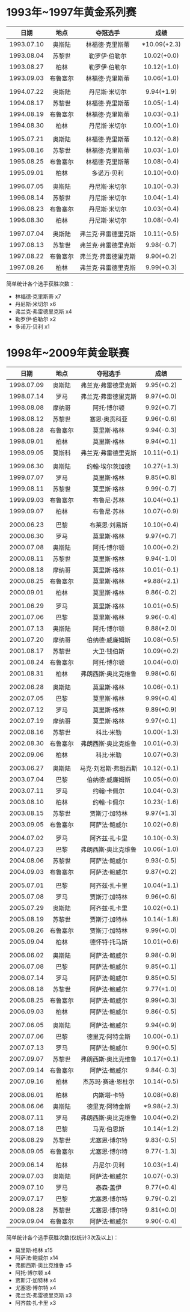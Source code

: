 # 1993年~1997年黄金系列赛

|            日期             |   地点   |      夺冠选手       |     成绩     |
| :-------------------------: | :------: | :-----------------: | :----------: |
| 1993.07.10<a id='1993'></a> |  奥斯陆  |   林福德·克里斯蒂   | *10.09(+2.3) |
|         1993.08.04          |  苏黎世  |    勒罗伊·伯勒尔    | 10.02(+0.0)  |
|         1993.08.27          |   柏林   |    勒罗伊·伯勒尔    | 10.12(+1.0)  |
|         1993.09.03          | 布鲁塞尔 |   林福德·克里斯蒂   | 10.06(+1.0)  |
|                             |          |                     |              |
| 1994.07.22<a id='1994'></a> |  奥斯陆  |    丹尼斯·米切尔    |  9.94(+1.9)  |
|         1994.08.17          |  苏黎世  |   林福德·克里斯蒂   | 10.05(-1.4)  |
|         1994.08.19          | 布鲁塞尔 |   林福德·克里斯蒂   | 10.03(-0.1)  |
|         1994.08.30          |   柏林   |    丹尼斯·米切尔    | 10.00(+1.0)  |
|                             |          |                     |              |
| 1995.07.21<a id='1995'></a> |  奥斯陆  |   林福德·克里斯蒂   | 10.12(-0.8)  |
|         1995.08.16          |  苏黎世  |   林福德·克里斯蒂   | 10.03(-1.0)  |
|         1995.08.25          | 布鲁塞尔 |   林福德·克里斯蒂   | 10.08(-0.4)  |
|         1995.09.01          |   柏林   |     多诺万·贝利     | 10.10(+0.0)  |
|                             |          |                     |              |
| 1996.07.05<a id='1996'></a> |  奥斯陆  |    丹尼斯·米切尔    | 10.10(-0.3)  |
|         1996.08.14          |  苏黎世  |    丹尼斯·米切尔    | 10.04(-1.4)  |
|         1996.08.23          | 布鲁塞尔 |    丹尼斯·米切尔    | 10.03(+0.4)  |
|         1996.08.30          |   柏林   |    丹尼斯·米切尔    | 10.08(-0.4)  |
|                             |          |                     |              |
| 1997.07.04<a id='1997'></a> |  奥斯陆  | 弗兰克·弗雷德里克斯 | 10.11(-0.5)  |
|         1997.08.13          |  苏黎世  | 弗兰克·弗雷德里克斯 |  9.98(-0.7)  |
|         1997.08.22          | 布鲁塞尔 | 弗兰克·弗雷德里克斯 |  9.90(+0.2)  |
|         1997.08.26          |   柏林   | 弗兰克·弗雷德里克斯 |  9.99(+0.3)  |

简单统计各个选手获胜次数：

- 林福德·克里斯蒂 x7
- 丹尼斯·米切尔 x6
- 弗兰克·弗雷德里克斯 x4
- 勒罗伊·伯勒尔 x2
- 多诺万·贝利 x1

# 1998年~2009年黄金联赛

|            日期             |   地点   |       夺冠选手       |    成绩     |
| :-------------------------: | :------: | :------------------: | :---------: |
| 1998.07.09<a id='1998'></a> |  奥斯陆  | 弗兰克·弗雷德里克斯  | 9.95(+0.2)  |
|         1998.07.14          |   罗马   | 弗兰克·弗雷德里克斯  | 9.97(+0.0)  |
|         1998.08.08          |  摩纳哥  |     阿托·博尔顿      | 9.92(+0.7)  |
|         1998.08.12          |  苏黎世  |    塞恩·奥贡科亚     | 9.96(-0.6)  |
|         1998.08.28          | 布鲁塞尔 |     莫里斯·格林      | 9.94(-0.3)  |
|         1998.09.01          |   柏林   |     莫里斯·格林      | 9.94(+0.1)  |
|         1998.09.05          |  莫斯科  | 弗兰克·弗雷德里克斯  | 10.11(+0.1) |
|                             |          |                      |             |
| 1999.06.30<a id='1999'></a> |  奥斯陆  |   约翰·埃尔茨加德    | 10.27(+1.3) |
|         1999.07.07          |   罗马   |     莫里斯·格林      | 9.85(+0.8)  |
|         1999.08.11          |  苏黎世  |     莫里斯·格林      | 9.99(-0.7)  |
|         1999.09.03          | 布鲁塞尔 |     布鲁尼·苏林      | 10.04(+0.1) |
|         1999.09.07          |   柏林   |     布鲁尼·苏林      | 10.07(+0.9) |
|                             |          |                      |             |
| 2000.06.23<a id='2000'></a> |   巴黎   |    布莱恩·刘易斯     | 10.10(+0.4) |
|         2000.06.30          |   罗马   |     莫里斯·格林      | 9.97(+0.7)  |
|         2000.07.08          |  奥斯陆  |     阿托·博尔顿      | 10.00(+0.2) |
|         2000.08.11          |  苏黎世  |     莫里斯·格林      | 9.94(-1.0)  |
|         2000.08.18          |  摩纳哥  |     莫里斯·格林      | 10.01(-0.1) |
|         2000.08.25          | 布鲁塞尔 |     莫里斯·格林      | *9.88(+2.1) |
|         2000.09.01          |   柏林   |     莫里斯·格林      | 9.86(-0.2)  |
|                             |          |                      |             |
| 2001.06.29<a id='2001'></a> |   罗马   |     莫里斯·格林      | 10.01(+0.5) |
|         2001.07.06          |   巴黎   |     莫里斯·格林      | 9.96(-0.4)  |
|         2001.07.13          |  奥斯陆  |     阿托·博尔顿      | 9.88(+2.0)  |
|         2001.07.20          |  摩纳哥  |   伯纳德·威廉姆斯    | 10.08(+0.5) |
|         2001.08.17          |  苏黎世  |     大卫·钱伯斯      | 10.09(+0.2) |
|         2001.08.24          | 布鲁塞尔 |     阿托·博尔顿      | 10.04(+0.0) |
|         2001.08.31          |   柏林   | 弗朗西斯·奥比克维鲁  | 9.98(+0.6)  |
|                             |          |                      |             |
| 2002.06.28<a id='2002'></a> |  奥斯陆  |     莫里斯·格林      | 10.06(-0.1) |
|         2002.07.05          |   巴黎   |     莫里斯·格林      | 9.99(+0.4)  |
|         2002.07.12          |   罗马   |     莫里斯·格林      | 9.89(+0.9)  |
|         2002.07.19          |  摩纳哥  |     莫里斯·格林      | 9.97(+0.1)  |
|         2002.08.16          |  苏黎世  |      科比·米勒       | 10.00(-1.3) |
|         2002.08.30          | 布鲁塞尔 | 弗朗西斯·奥比克维鲁  | 10.01(+0.3) |
|         2002.09.06          |   柏林   |      科比·米勒       | 10.07(+0.3) |
|                             |          |                      |             |
| 2003.06.27<a id='2003'></a> |  奥斯陆  | 马克·刘易斯·弗朗西斯 | 10.12(-0.1) |
|         2003.07.04          |   巴黎   |   伯纳德·威廉姆斯    | 10.05(+0.0) |
|         2003.07.11          |   罗马   |     约翰·卡佩尔      | 10.04(-0.3) |
|         2003.08.10          |   柏林   |     约翰·卡佩尔      | 10.23(-1.6) |
|         2003.08.15          |  苏黎世  |    贾斯汀·加特林     | 9.97(+1.3)  |
|         2003.09.05          | 布鲁塞尔 |    阿萨法·鲍威尔     | 10.02(+0.8) |
|                             |          |                      |             |
| 2004.07.02<a id='2004'></a> |   罗马   |    阿齐兹·扎卡里     | 10.10(-0.3) |
|         2004.07.23          |   巴黎   | 弗朗西斯·奥比克维鲁  | 10.06(-1.0) |
|         2004.08.06          |  苏黎世  |    阿萨法·鲍威尔     | 9.93(-0.5)  |
|         2004.09.03          | 布鲁塞尔 |    阿萨法·鲍威尔     | 9.87(+0.2)  |
|                             |          |                      |             |
| 2005.07.01<a id='2005'></a> |   巴黎   |    阿齐兹·扎卡里     | 10.04(+1.1) |
|         2005.07.08          |   罗马   |    贾斯汀·加特林     | 9.96(+0.6)  |
|         2005.07.29          |  奥斯陆  |    阿齐兹·扎卡里     | 10.02(+0.1) |
|         2005.08.19          |  苏黎世  |    贾斯汀·加特林     | 10.14(-1.8) |
|         2005.08.26          | 布鲁塞尔 |    贾斯汀·加特林     | 9.99(+0.0)  |
|         2005.09.04          |   柏林   |    德怀特·托马斯     | 10.01(+0.6) |
|                             |          |                      |             |
| 2006.06.02<a id='2006'></a> |  奥斯陆  |    阿萨法·鲍威尔     | 9.98(-0.9)  |
|         2006.07.08          |   巴黎   |    阿萨法·鲍威尔     | 9.85(+0.1)  |
|         2006.07.14          |   罗马   |    阿萨法·鲍威尔     | 9.85(+0.5)  |
|         2006.08.18          |  苏黎世  |    阿萨法·鲍威尔     | 9.77(+1.0)  |
|         2006.08.25          | 布鲁塞尔 |    阿萨法·鲍威尔     | 9.99(+0.3)  |
|         2006.09.03          |   柏林   |    阿萨法·鲍威尔     | 9.86(-0.5)  |
|                             |          |                      |             |
| 2007.06.05<a id='2007'></a> |  奥斯陆  |    阿萨法·鲍威尔     | 9.94(+0.9)  |
|         2007.07.06          |   巴黎   |   德里克·阿特金斯    | 10.00(-0.1) |
|         2007.07.13          |   罗马   |    阿萨法·鲍威尔     | 9.90(+0.5)  |
|         2007.09.07          |  苏黎世  | 弗朗西斯·奥比克维鲁  | 10.17(+0.1) |
|         2007.09.14          | 布鲁塞尔 |    阿萨法·鲍威尔     | 9.84(-0.3)  |
|         2007.09.16          |   柏林   |  杰苏玛·赛迪·恩杜尔  | 10.14(-0.5) |
|                             |          |                      |             |
| 2008.06.01<a id='2008'></a> |   柏林   |     内斯塔·卡特      | 10.08(+0.8) |
|         2008.06.06          |  奥斯陆  |   德里克·阿特金斯    | *9.98(+2.3) |
|         2008.07.11          |   罗马   | 弗朗西斯·奥比克维鲁  | 10.04(+0.2) |
|         2008.07.18          |   巴黎   |     马克·伯恩斯      | 10.14(+1.2) |
|         2008.08.29          |  苏黎世  |    尤塞恩·博尔特     | 9.83(-0.5)  |
|         2008.09.05          | 布鲁塞尔 |    尤塞恩·博尔特     | 9.77(-1.3)  |
|                             |          |                      |             |
| 2009.06.14<a id='2009'></a> |   柏林   |     丹尼尔·贝利      | 10.03(+1.4) |
|         2009.07.03          |  奥斯陆  |    阿萨法·鲍威尔     | 10.07(-0.3) |
|         2009.07.10          |   罗马   |      泰森·盖伊       | 9.77(+0.4)  |
|         2009.07.17          |   巴黎   |    尤塞恩·博尔特     | 9.79(-0.2)  |
|         2009.08.28          |  苏黎世  |    尤塞恩·博尔特     | 9.81(+0.0)  |
|         2009.09.04          | 布鲁塞尔 |    阿萨法·鲍威尔     | 9.90(-0.4)  |

简单统计各个选手获胜次数(仅统计3次及以上)：

- 莫里斯·格林 x15
- 阿萨法·鲍威尔 x14
- 弗朗西斯·奥比克维鲁 x5
- 阿托·博尔顿 x4
- 贾斯汀·加特林 x4
- 尤塞恩·博尔特 x4
- 弗兰克·弗雷德里克斯 x3
- 阿齐兹·扎卡里 x3